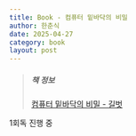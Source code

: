 ```yaml
---
title: Book - 컴퓨터 밑바닥의 비밀
author: 한춘식
date: 2025-04-27
category: book
layout: post
---
```


> ##### 책 정보
> [컴퓨터 밑바닥의 비밀 - 길벗](https://product.kyobobook.co.kr/detail/S000212650856)

1회독 진행 중